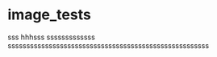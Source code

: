 image_tests
===========
sss hhhsss sssssssssssss ssssssssssssssssssssssssssssssssssssssssssssssssssssss